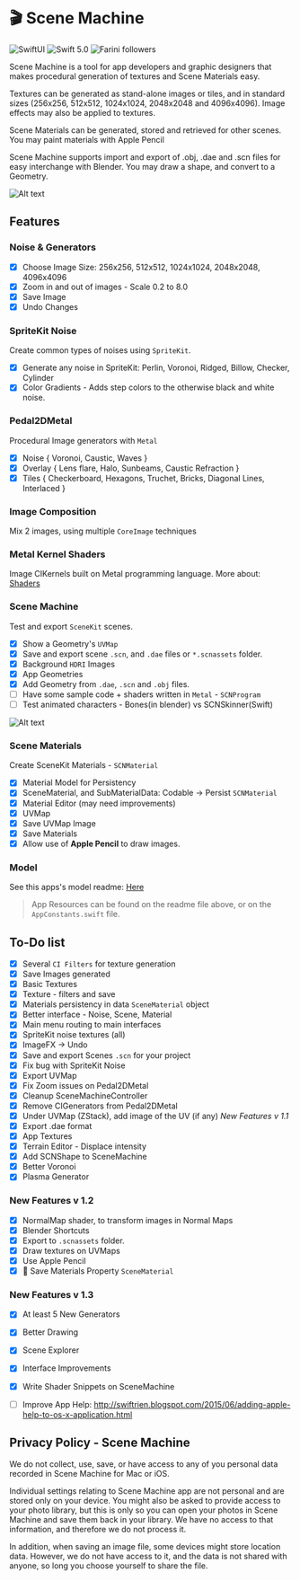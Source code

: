 # 🎬 Scene Machine
<p>
<img src="https://img.shields.io/badge/platforms-macOS_11.2_-orange.svg" alt="SwiftUI" />
<img src="https://img.shields.io/badge/Swift-5.1-orange.svg" alt="Swift 5.0" />
<img src="https://img.shields.io/github/followers/Farini?label=Follow" alt="Farini followers" />
</p>

Scene Machine is a tool for app developers and graphic designers that makes procedural generation of textures and Scene Materials easy. 

Textures can be generated as stand-alone images or tiles, and in standard sizes (256x256, 512x512, 1024x1024, 2048x2048 and 4096x4096). Image effects may also be applied to textures.

Scene Materials can be generated, stored and retrieved for other scenes. You may paint materials with Apple Pencil

Scene Machine supports import and export of .obj, .dae and .scn files for easy interchange with Blender. You may draw a shape, and convert to a Geometry.

![Alt text](https://user-images.githubusercontent.com/5069713/115817657-40738a80-a3c9-11eb-8f5c-9c586c1ff0af.png)


## Features

### Noise & Generators

- [X] Choose Image Size: 256x256, 512x512, 1024x1024, 2048x2048, 4096x4096
- [X] Zoom in and out of images - Scale 0.2 to 8.0
- [X] Save Image
- [X] Undo Changes

### SpriteKit Noise
Create common types of noises using `SpriteKit`.

- [X] Generate any noise in SpriteKit: Perlin, Voronoi, Ridged, Billow, Checker, Cylinder
- [X] Color Gradients - Adds step colors to the otherwise black and white noise.

### Pedal2DMetal
Procedural Image generators with `Metal`

- [X] Noise { Voronoi, Caustic, Waves }
- [X] Overlay { Lens flare, Halo, Sunbeams, Caustic Refraction }
- [X] Tiles { Checkerboard, Hexagons, Truchet, Bricks, Diagonal Lines, Interlaced }

### Image Composition
Mix 2 images, using multiple `CoreImage` techniques

### Metal Kernel Shaders
Image CIKernels built on Metal programming language.
More about: [Shaders](https://github.com/Farini/Scene-Machine/blob/main/Scene%20Machine/Shaders/ShadersReadme.md#about-shaders)

### Scene Machine
Test and export `SceneKit` scenes.

- [X] Show a Geometry's `UVMap`
- [X] Save and export scene `.scn`, and `.dae` files or `*.scnassets` folder.
- [X] Background `HDRI` Images
- [X] App Geometries
- [X] Add Geometry from `.dae`, `.scn` and `.obj` files.
- [ ] Have some sample code + shaders written in `Metal`  - `SCNProgram`
- [ ] Test animated characters - Bones(in blender) vs SCNSkinner(Swift)

![Alt text](https://user-images.githubusercontent.com/5069713/115817718-6731c100-a3c9-11eb-8f38-03e8f4298bc7.png)

### Scene Materials
Create SceneKit Materials - `SCNMaterial`

- [X] Material Model for Persistency
- [X] SceneMaterial, and SubMaterialData: Codable -> Persist `SCNMaterial`
- [X] Material Editor (may need improvements)
- [X] UVMap
- [X] Save UVMap Image
- [X] Save Materials
- [X] Allow use of **Apple Pencil** to draw images.
    
### Model
See this apps's model readme: [Here](https://github.com/Farini/Scene-Machine/blob/main/Scene%20Machine/Model/ModelReadme.md#scene-machine-data-model)

> App Resources can be found on the readme file above, or on the `AppConstants.swift` file.


## To-Do list

- [X] Several `CI Filters` for texture generation
- [X] Save Images generated
- [X] Basic Textures
- [X] Texture - filters and save
- [X] Materials persistency in data `SceneMaterial` object
- [X] Better interface - Noise, Scene, Material
- [X] Main menu routing to main interfaces
- [X] SpriteKit noise textures (all)
- [X] ImageFX -> Undo
- [X] Save and export Scenes `.scn` for your project
- [X] Fix bug with SpriteKit Noise
- [X] Export UVMap
- [X] Fix Zoom issues on Pedal2DMetal
- [X] Cleanup SceneMachineController
- [X] Remove CIGenerators from Pedal2DMetal
- [X] Under UVMap (ZStack), add image of the UV (if any)
*New Features v 1.1*
- [X] Export .dae format
- [X] App Textures
- [X] Terrain Editor - Displace intensity
- [X] Add SCNShape to SceneMachine
- [X] Better Voronoi
- [X] Plasma Generator

### New Features v 1.2
- [X] NormalMap shader, to transform images in Normal Maps
- [X] Blender Shortcuts
- [X] Export to `.scnassets` folder.
- [X] Draw textures on UVMaps
- [X] Use Apple Pencil
- [X] 💾 Save Materials Property `SceneMaterial`

### New Features v 1.3
- [X] At least 5 New Generators
- [X] Better Drawing
- [X] Scene Explorer
- [X] Interface Improvements
- [X] Write Shader Snippets on SceneMachine

- [ ] Improve App Help: http://swiftrien.blogspot.com/2015/06/adding-apple-help-to-os-x-application.html


## Privacy Policy - Scene Machine

We do not collect, use, save, or have access to any of you personal data recorded in Scene Machine for Mac or iOS.

Individual settings relating to Scene Machine app are not personal and are stored only on your device. You might also be asked to provide access to your photo library, but this is only so you can open your photos in Scene Machine and save them back in your library. We have no access to that information, and therefore we do not process it.

In addition, when saving an image file, some devices might store location data. However, we do not have access to it, and the data is not shared with anyone, so long you choose yourself to share the file.
